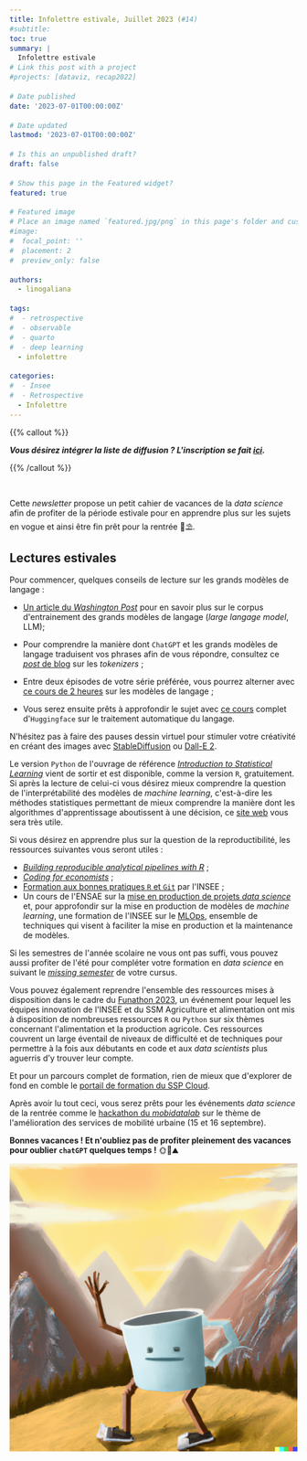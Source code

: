 ```yaml
---
title: Infolettre estivale, Juillet 2023 (#14)
#subtitle: 
toc: true
summary: |
  Infolettre estivale
# Link this post with a project
#projects: [dataviz, recap2022]

# Date published
date: '2023-07-01T00:00:00Z'

# Date updated
lastmod: '2023-07-01T00:00:00Z'

# Is this an unpublished draft?
draft: false

# Show this page in the Featured widget?
featured: true

# Featured image
# Place an image named `featured.jpg/png` in this page's folder and customize its options here.
#image:
#  focal_point: ''
#  placement: 2
#  preview_only: false

authors:
  - linogaliana

tags:
#  - retrospective
#  - observable
#  - quarto
#  - deep learning
  - infolettre

categories:
#  - Insee
#  - Retrospective
  - Infolettre
---
```


{{% callout %}}

__*Vous désirez intégrer la liste de diffusion ? L'inscription se fait [ici](https://framaforms.org/integration-reseau-des-data-scientists-1676407156).*__

{{% /callout %}}

<br>


Cette _newsletter_ propose un petit cahier de vacances
de la _data science_ afin de profiter de la période estivale 
pour en
apprendre plus sur les sujets en vogue et ainsi être fin prêt
pour la rentrée 📖⛱️.

## Lectures estivales

Pour commencer, quelques conseils de lecture sur les grands modèles de
langage :

- [Un article du _Washington Post_](https://www.washingtonpost.com/technology/interactive/2023/ai-chatbot-learning/?itid=mc_magnet-ai_inline_collection_1) pour en savoir plus sur le corpus d'entrainement des
grands modèles de langage (_large langage model_, LLM);

- Pour comprendre la manière dont `ChatGPT` et les grands modèles de langage  traduisent vos phrases afin de vous répondre, consultez ce [_post_ de blog](https://simonwillison.net/2023/Jun/8/gpt-tokenizers/) sur les _tokenizers_ ;

- Entre deux épisodes de votre série préférée, vous pourrez alterner avec [ce cours de 2 heures](https://www.youtube.com/watch?v=Ku9PM26Cc2c) sur les modèles de langage ;

- Vous serez ensuite prêts à approfondir le sujet avec [ce cours](https://huggingface.co/learn/nlp-course/chapter1/1) complet d'`Huggingface` sur le traitement automatique du langage.


N'hésitez pas à faire des pauses dessin virtuel pour stimuler votre créativité en créant des
images avec [StableDiffusion](https://huggingface.co/spaces/stabilityai/stable-diffusion) ou [Dall-E 2](https://openai.com/dall-e-2).

Le version `Python` de l'ouvrage de référence [_Introduction to Statistical Learning_](https://www.statlearning.com/) vient de sortir et est disponible, comme la version `R`, gratuitement. Si après la lecture de celui-ci vous désirez mieux comprendre la question de l'interprétabilité des modèles de _machine learning_, c'est-à-dire les méthodes statistiques permettant de mieux comprendre la manière dont les algorithmes d'apprentissage aboutissent à une décision, ce [site web](https://interpretable-ml-class.github.io/) vous sera très utile.


Si vous désirez en apprendre plus sur la question de la reproductibilité, 
les ressources suivantes vous seront utiles :

- [_Building reproducible analytical pipelines with R_](https://raps-with-r.dev/) ;
- [_Coding for economists_](https://aeturrell.github.io/coding-for-economists/intro.html) ;
- [Formation aux bonnes pratiques `R` et `Git`](https://inseefrlab.github.io/formation-bonnes-pratiques-git-R/) par l'INSEE ;
- Un cours de l'ENSAE sur la [mise en production de projets _data science_](https://ensae-reproductibilite.github.io/website/) et, pour approfondir sur la mise en production de modèles de _machine learning_, une formation de l'INSEE sur le [MLOps](https://inseefrlab.github.io/formation-mlops/slides/index.html#/title-slide), ensemble de techniques qui visent à faciliter la mise en production et la maintenance de modèles.

Si les semestres de l'année scolaire ne vous ont pas suffi, vous pouvez aussi
profiter de l'été pour compléter votre formation en _data science_ en suivant le [_missing semester_](https://matthewrkaye.com/series.html#the-missing-semester-of-your-ds-education)
de votre cursus.

Vous pouvez également reprendre l'ensemble
des ressources mises à disposition
dans le cadre du [Funathon 2023](https://inseefrlab.github.io/funathon2023/), un événement pour lequel les équipes innovation de l'INSEE et du SSM Agriculture et alimentation ont mis à disposition de nombreuses ressources `R` ou `Python`
sur six thèmes concernant l'alimentation et la production agricole. Ces ressources couvrent un large éventail de niveaux de difficulté et de techniques pour permettre à la fois aux débutants en code et aux _data scientists_ plus aguerris d’y trouver leur compte. 

Et pour un parcours complet de formation, rien de mieux que d'explorer
de fond en comble le [portail de formation du SSP Cloud](https://www.sspcloud.fr/formation).


Après avoir lu tout ceci, vous serez prêts pour les événements
_data science_ de la rentrée comme le [hackathon du _mobidatalab_](https://mobidatalab.eu/living-labs/hackathon/)
sur le thème de l'amélioration des services de mobilité urbaine (15 et 16 septembre). 

__Bonnes vacances ! Et n'oubliez pas de profiter pleinement des vacances pour oublier `chatGPT` quelques temps !__ 🌞🌊⛰️

![](bye.png)
